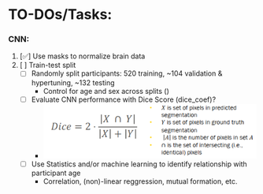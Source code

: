 # TO-DOs/Tasks:
### CNN:
1. [✅] Use masks to normalize brain data
2. [ ] Train-test split
    - [ ] Randomly split participants: 520 training, ~104 validation & hypertuning, ~132 testing
        - Control for age and sex across splits ()
    - [ ] Evaluate CNN performance with Dice Score (dice_coef)?
        - ![alt text](dice_formula.png)
    - [ ] Use Statistics and/or machine learning to identify relationship with participant age
        - Correlation, (non)-linear reggression, mutual formation, etc.